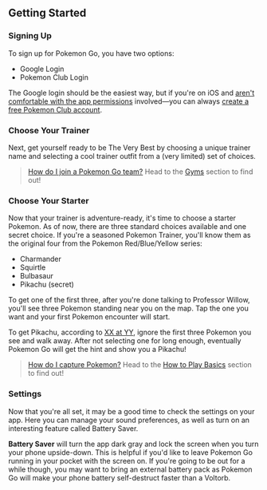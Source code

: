 ## Getting Started

### Signing Up

To sign up for Pokemon Go, you have two options:

* Google Login
* Pokemon Club Login

The Google login should be the easiest way, but if you're on iOS and [aren't comfortable with the app permissions](http://arstechnica.com/gaming/2016/07/pokemon-go-on-ios-gets-full-access-to-your-google-account/) involved—you can always [create a free Pokemon Club account]().

### Choose Your Trainer

Next, get yourself ready to be The Very Best by choosing a unique trainer name and selecting a cool trainer outfit from a (very limited) set of choices.

> [How do I join a Pokemon Go team?](#how-do-i) Head to the [Gyms]() section to find out!

### Choose Your Starter

Now that your trainer is adventure-ready, it's time to choose a starter Pokemon. As of now, there are three standard choices available and one secret choice. If you're a seasoned Pokemon Trainer, you'll know them as the original four from the Pokemon Red/Blue/Yellow series:

* Charmander
* Squirtle
* Bulbasaur
* Pikachu (secret)

To get one of the first three, after you're done talking to Professor Willow, you'll see three Pokemon standing near you on the map. Tap the one you want and your first Pokemon encounter will start.

To get Pikachu, according to [XX at YY](), ignore the first three Pokemon you see and walk away. After not selecting one for long enough, eventually Pokemon Go will get the hint and show you a Pikachu!

> [How do I capture Pokemon?](#how-do-i) Head to the [How to Play Basics]() section to find out!


### Settings

Now that you're all set, it may be a good time to check the settings on your app. Here you can manage your sound preferences, as well as turn on an interesting feature called Battery Saver.

**Battery Saver** will turn the app dark gray and lock the screen when you turn your phone upside-down. This is helpful if you'd like to leave Pokemon Go running in your pocket with the screen on. If you're going to be out for a while though, you may want to bring an external battery pack as Pokemon Go will make your phone battery self-destruct faster than a Voltorb.
